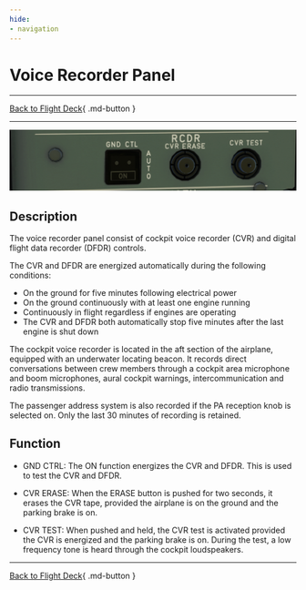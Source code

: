 ```yaml
---
hide:
- navigation
---
```


# Voice Recorder Panel

---

[Back to Flight Deck](../index.md){ .md-button }

---

![Voice Recorder Panel](../../../assets/a32nx-briefing/overhead-panel/Recorder.png "Voice Recorder Panel")

## Description

The voice recorder panel consist of cockpit voice recorder (CVR) and digital flight data recorder (DFDR) controls.

The CVR and DFDR are energized automatically during the following conditions:

- On the ground for five minutes following electrical power
- On the ground continuously with at least one engine running
- Continuously in flight regardless if engines are operating
- The CVR and DFDR both automatically stop five minutes after the last engine is shut down

The cockpit voice recorder is located in the aft section of the airplane, equipped with an underwater locating beacon. It records direct conversations between crew members through a cockpit area microphone and boom microphones, aural cockpit warnings, intercommunication and radio transmissions.

The passenger address system is also recorded if the PA reception knob is selected on. Only the last 30 minutes of recording is retained.

## Function

- GND CTRL: The ON function energizes the CVR and DFDR. This is used to test the CVR and DFDR.

- CVR ERASE: When the ERASE button is pushed for two seconds, it erases the CVR tape, provided the airplane is on the ground and the parking brake is on.

- CVR TEST: When pushed and held, the CVR test is activated provided the CVR is energized and the parking brake is on. During the test, a low frequency tone is heard through the cockpit loudspeakers.

---

[Back to Flight Deck](../index.md){ .md-button }
